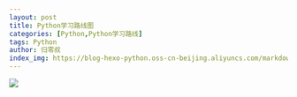 ```yaml
---
layout: post
title: Python学习路线图
categories: [Python,Python学习路线]
tags: Python  
author: 归零叔
index_img: https://blog-hexo-python.oss-cn-beijing.aliyuncs.com/markdown/image-20201011005142869.png
---
```


![](https://blog-hexo-python.oss-cn-beijing.aliyuncs.com/markdown/image-20201011005142869.png)
